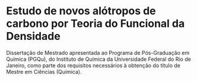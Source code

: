 # Estudo de novos alótropos de carbono por Teoria do Funcional da Densidade

Dissertação de Mestrado apresentada ao Programa de Pós-Graduação em Química (PGQu), do Instituto de Química da Universidade Federal do Rio de Janeiro, como parte dos requisitos necessários à obtenção do título de Mestre em Ciências (Química).

